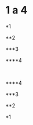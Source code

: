 <!DOCTYPE html>
<html lang="pt-br">
<head>
    <meta charset="UTF-8">
    <meta http-equiv="X-UA-Compatible" content="IE=edge">
    <meta name="viewport" content="width=device-width, initial-scale=1.0">
    <title>contagem</title>
</head>
<body>
    <h1>1 a 4 </h1>
    <p>*1</p>
    <p>**2</p>
    <p>***3</p>
    <p>****4</p>
    <br>
    <p>****4</p>
    <p>***3</p>
    <p>**2</p>
    <p>*1</p>

</body>
</html>
